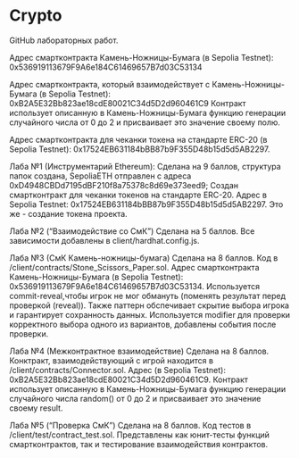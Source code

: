 # Crypto
GitHub лабораторных работ.

Адрес смартконтракта Камень-Ножницы-Бумага (в Sepolia Testnet): 0x536919113679F9A6e184C61469657B7d03C53134

Адрес смартконтракта, который взаимодействует с Камень-Ножницы-Бумага (в Sepolia Testnet): 0xB2A5E32Bb823ae18cdE80021C34d5D2d960461C9
Контракт использует описанную в Камень-Ножницы-Бумага функцию генерации случайного числа от 0 до 2 и присваивает это значение своему полю.

Адрес смартконтракта для чеканки токена на стандарте ERC-20 (в Sepolia Testnet): 0x17524EB631184bBB87b9F355D48b15d5d5AB2297.

Лаба №1 (Инструментарий Ethereum):
Сделана на 9 баллов, структура папок создана, SepoliaETH отправлен с адреса 0xD4948CBDd7195dBF210f8a75378c8d69e373eed9;
Создан смартконтракт для чеканки токенов на стандарте ERC-20. Адрес в Sepolia Testnet: 0x17524EB631184bBB87b9F355D48b15d5d5AB2297. Это же - создание токена проекта.

Лаба №2 (“Взаимодействие со СмК”)
Сделана на 5 баллов. Все зависимости добавлены в client/hardhat.config.js.

Лаба №3 (СмК Камень-ножницы-бумага)
Сделана на 8 баллов. Код в /client/contracts/Stone_Scissors_Paper.sol. Адрес смартконтракта Камень-Ножницы-Бумага (в Sepolia Testnet): 0x536919113679F9A6e184C61469657B7d03C53134.
Используется commit-reveal,чтобы игрок не мог обмануть (поменять результат перед проверкой (reveal)). Также паттерн обспечивает скрытие выбора игрока и гарантирует сохранность данных.
Используется modifier для проверки корректного выбора одного из вариантов, добавлены события после проверки.

Лаба №4 (Межконтрактное взаимодействие)
Сделана на 8 баллов. Конктракт, взаимодействующий с игрой находится в /client/contracts/Connector.sol. Адрес (в Sepolia Testnet): 0xB2A5E32Bb823ae18cdE80021C34d5D2d960461C9. Контракт использует описанную в Камень-Ножницы-Бумага функцию генерации случайного числа random() от 0 до 2 и присваивает это значение своему result.

Лаба №5 (“Проверка СмК”)
Сделана на 8 баллов. Код тестов в /client/test/contract_test.sol. Представлены как юнит-тесты функций смартконтрактов, так и тестирование взаимодействия контрактов.
